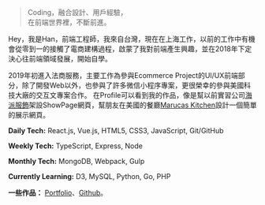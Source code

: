 > Coding，融合設計、用戶經驗，  
> 在前端世界裡，不斷前進。

Hey，我是Han，前端工程師，我來自台灣，現在在上海工作，以前的工作中有機會從零到一的接觸了電商建構過程，啟蒙了我對前端產生興趣，並在2018年下定決心往前端領域發展，開始自學。

2019年初進入法商服務，主要工作為參與Ecommerce Project的UI/UX前端部分，除了開發Web以外，也參與了許多微信小程序專案，更很榮幸的參與美國科技大廠的交互文專案合作。
在Profile可以看到我的作品，像是幫以前實習公司[海派服飾](https://obscure-crag-68272.herokuapp.com/)架設ShowPage網頁，幫朋友在美國的餐廳[Marucas Kitchen](https://elinyuhanwu.github.io/Marucas/)設計一個簡單的展示網頁。

**Daily Tech:** React.js, Vue.js, HTML5, CSS3, JavaScript, Git/GitHub

**Weekly Tech:** TypeScript, Express, Node

**Monthly Tech:** MongoDB, Webpack, Gulp

**Currently Learning:** D3, MySQL, Python, Go, PHP


**一些作品：**
[Portfolio](/portfolio)、[Github](http://github.com/elinyuhanwu)。 

